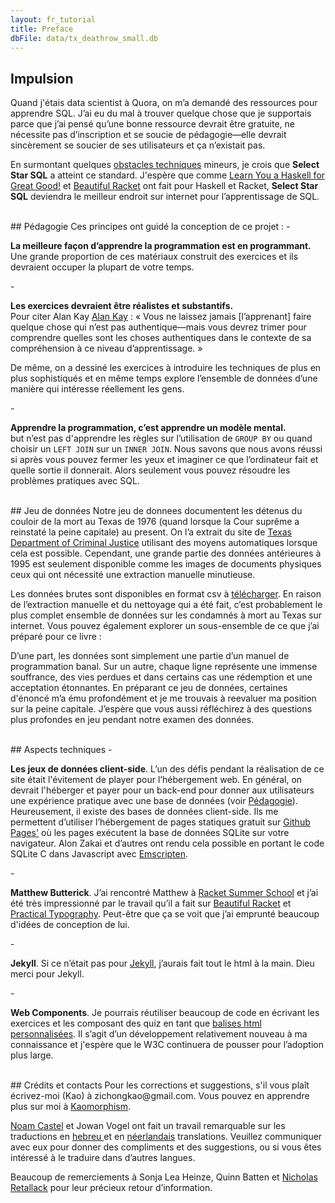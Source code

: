 ```yaml
---
layout: fr_tutorial
title: Preface
dbFile: data/tx_deathrow_small.db
---
```


<a name="impetus"></a>
## Impulsion
Quand j'étais data scientist à Quora, on m’a demandé des ressources pour apprendre SQL. J’ai eu du mal à trouver quelque chose que je supportais parce que j’ai pensé qu’une bonne ressource devrait être gratuite, ne nécessite pas d’inscription et se soucie de pédagogie—elle devrait sincèrement se soucier de ses utilisateurs et ça n’existait pas. 

En surmontant quelques <a href="#technicals">obstacles techniques</a> mineurs, je crois que **Select Star SQL** a atteint ce standard. J'espère que comme <a href='http://learnyouahaskell.com/chapters'>Learn You a Haskell for Great Good!</a> et <a href='https://beautifulracket.com'>Beautiful Racket</a> ont fait pour Haskell et Racket, **Select Star SQL** deviendra le meilleur endroit sur internet pour l’apprentissage de SQL.

<br>
<a name="pedagogy"></a>
## Pédagogie
Ces principes ont guidé la conception de ce projet :
    - <p><strong>La meilleure façon d’apprendre la programmation est en programmant.</strong><br> Une grande proportion de ces matériaux construit des exercices et ils devraient occuper la plupart de votre temps.</p>
   - <p><strong>Les exercices devraient être réalistes et substantifs.</strong><br>
     Pour citer Alan Kay <a href="https://www.fastcompany.com/40435064/what-alan-kay-thinks-about-the-iphone-and-technology-now">Alan Kay</a> : « Vous ne laissez jamais [l’apprenant] faire quelque chose qui n’est pas authentique—mais vous devrez trimer pour comprendre quelles sont les choses authentiques dans le contexte de sa compréhension à ce niveau d’apprentissage. »</p>
     <p>De même, on a dessiné les exercices à introduire les techniques de plus en plus sophistiqués et en même temps explore l’ensemble de données d’une manière qui intéresse réellement les gens.</p>
   - <p><strong>Apprendre la programmation, c’est apprendre un modèle mental.</strong><br>
     but n’est pas d'apprendre les règles sur l’utilisation de <code>GROUP BY</code> ou quand choisir un <code>LEFT JOIN</code> sur un <code>INNER JOIN</code>. Nous savons que nous avons réussi si après vous pouvez fermer les yeux et imaginer ce que l’ordinateur fait et quelle sortie il donnerait. Alors seulement vous pouvez résoudre les problèmes pratiques avec SQL.</p>

<br>
<a name="dataset"></a>
## Jeu de données
Notre jeu de donnees documentent les détenus du couloir de la mort au Texas de 1976 (quand lorsque la Cour suprême a reinstaté la peine capitale) au present. On l’a extrait du site de <a href='https://www.tdcj.state.tx.us/death_row/dr_executed_offenders.html'>Texas Department of Criminal Justice</a> utilisant des moyens automatiques lorsque cela est possible. Cependant, une grande partie des données antérieures à 1995 est seulement disponible comme les images de documents physiques ceux qui ont nécessité une extraction manuelle minutieuse.

Les données brutes sont disponibles en format csv à <a href="data/tx_deathrow_full.csv">télécharger</a>. En raison de l’extraction manuelle et du nettoyage qui a été fait, c’est probablement le plus complet ensemble de données sur les condamnés à mort au Texas sur internet. Vous pouvez également explorer un sous-ensemble de ce que j’ai préparé pour ce livre :
<sql-exercise
  data-question="Ceci est un éditeur de code interactif. Vous pouvez éditer la requête ci-dessous."
  data-comment="Maj+Entrée est le raccourci clavier pour l'exécution de la requête."
  data-default-text="SELECT *
FROM executions
LIMIT 3"></sql-exercise>

D’une part, les données sont simplement une partie d’un manuel de programmation banal. Sur un autre, chaque ligne représente une immense souffrance, des vies perdues et dans certains cas une rédemption et une acceptation étonnantes. En préparant ce jeu de données, certaines d'énoncé m’a ému profondément et je me trouvais à reevaluer ma position sur la peine capitale. J’espère que vous aussi réfléchirez à des questions plus profondes en jeu pendant notre examen des données.

<br>
<a name="technicals"></a>
## Aspects techniques
   - <p><strong>Les jeux de données client-side</strong>. L’un des défis pendant la réalisation de ce site était l'évitement de player pour l’hébergement web. En général, on devrait l'héberger et payer pour un back-end pour donner aux utilisateurs une expérience pratique avec une base de données (voir <a href="#pedagogy">Pédagogie</a>). Heureusement, il existe des bases de données client-side. Ils me permettent d’utiliser l’hébergement de pages statiques gratuit sur <a href="https://pages.github.com">Github Pages'</a> où les pages exécutent la base de données SQLite sur votre navigateur. Alon Zakai et d’autres ont rendu cela possible en portant le code SQLite C dans Javascript avec <a href="https://github.com/kripken/sql.js">Emscripten</a>.</p>
   - <p><strong>Matthew Butterick</strong>. J’ai rencontré Matthew à <a href="https://summer-school.racket-lang.org/2018/">Racket Summer School</a> et j’ai été très impressionné par le travail qu’il a fait sur <a href="http://beautifulracket.com">Beautiful Racket</a> et <a href="http://practicaltypography.com">Practical Typography</a>. Peut-être que ça se voit que j’ai emprunté beaucoup d'idées de conception de lui.</p>
   - <p><strong>Jekyll</strong>. Si ce n’était pas pour <a href="https://jekyllrb.com/">Jekyll</a>, j’aurais fait tout le html à la main. Dieu merci pour Jekyll.</p>
   - <p><strong>Web Components</strong>. Je pourrais réutiliser beaucoup de code en écrivant les exercices et les composant des quiz en tant que <a href="https://developer.mozilla.org/en-US/docs/Web/Web_Components">balises html personnalisées</a>. Il s’agit d’un développement relativement nouveau à ma connaissance et j'espère que le W3C continuera de pousser pour l’adoption plus large.</p>

<br>
<a name="contact"></a>
## Crédits et contacts
Pour les corrections et suggestions, s'il vous plaît écrivez-moi (Kao) à zichongkao@gmail.com. Vous pouvez en apprendre plus sur moi à <a href="http://kaomorphism.com">Kaomorphism</a>.

<a href="https://thepitz.io/">Noam Castel</a> et Jowan Vogel ont fait un travail remarquable sur les traductions en <a href="/he/">hebreu </a> et en <a href="/nl">néerlandais</a> translations. Veuillez communiquer avec eux pour donner des compliments et des suggestions, ou si vous êtes intéressé à le traduire dans d’autres langues.

Beaucoup de remerciements à Sonja Lea Heinze, Quinn Batten et <a href="https://nickretallack.com">Nicholas Retallack</a> pour leur précieux retour d’information.
